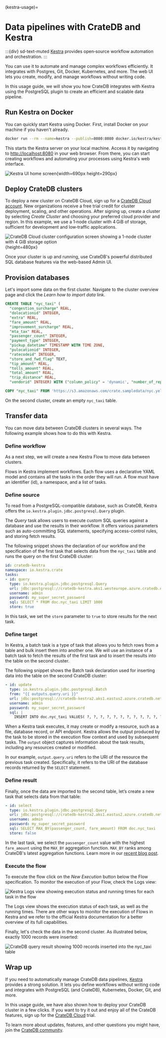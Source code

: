 (kestra-usage)=
# Data pipelines with CrateDB and Kestra

:::{div} sd-text-muted
[Kestra] provides open‑source workflow automation and orchestration.
:::

You can use it to automate and manage complex workflows
efficiently. It integrates with Postgres, Git, Docker, Kubernetes, and
more. The web UI lets you create, modify, and manage workflows
without writing code.

In this usage guide, we will show you how CrateDB integrates with Kestra using the PostgreSQL plugin to create an efficient and scalable data pipeline.

## Run Kestra on Docker

You can quickly start Kestra using Docker. First, install Docker on your machine if you haven't already.

```bash
docker run --rm --name=kestra --publish=8080:8080 docker.io/kestra/kestra:latest
```

This starts the Kestra server on your local machine. Access it by navigating to [http://localhost:8080](http://localhost:8080/) in your web browser.
From there, you can start creating workflows and automating your processes using Kestra's web interface.

![Kestra UI home screen](https://us1.discourse-cdn.com/flex020/uploads/crate/original/1X/80c3eb1bbc2de07a343bc56b1a5db24cf0569df7.png){width=690px height=290px}


## Deploy CrateDB clusters

To deploy a new cluster on CrateDB Cloud, sign up for a
[CrateDB Cloud account](https://console.cratedb.cloud/).
New organizations receive a free trial credit for
cluster deployment, scaling, and other operations. After signing up,
create a cluster by selecting *Create Cluster* and choosing your preferred
cloud provider and region. In this example, we use a 1‑node cluster with
4 GiB of storage, sufficient for development and low‑traffic applications.

![CrateDB Cloud cluster configuration screen showing a 1-node cluster with 4 GiB storage option](https://us1.discourse-cdn.com/flex020/uploads/crate/original/1X/5c4c24dde906df6004392356138637444844f57d.png){height=480px}


Once your cluster is up and running, use CrateDB's powerful distributed SQL database features via the web-based Admin UI.

## Provision databases

Let's import some data on the first cluster. Navigate to the cluster overview page and click the *Learn how to import data* link.

```sql
CREATE TABLE "nyc_taxi" (
  "congestion_surcharge" REAL, 
  "dolocationid" INTEGER, 
  "extra" REAL, 
  "fare_amount" REAL, 
  "improvement_surcharge" REAL, 
  "mta_tax" REAL, 
  "passenger_count" INTEGER, 
  "payment_type" INTEGER, 
  "pickup_datetime" TIMESTAMP WITH TIME ZONE, 
  "pulocationid" INTEGER, 
  "ratecodeid" INTEGER, 
  "store_and_fwd_flag" TEXT, 
  "tip_amount" REAL, 
  "tolls_amount" REAL, 
  "total_amount" REAL, 
  "trip_distance" REAL, 
  "vendorid" INTEGER) WITH ("column_policy" = 'dynamic', "number_of_replicas" = '0', "refresh_interval" = 10000);
```

```sql
COPY "nyc_taxi" FROM 'https://s3.amazonaws.com/crate.sampledata/nyc.yellowcab/yc.2019.07.gz' WITH (compression = 'gzip');
```

On the second cluster, create an empty `nyc_taxi` table.

## Transfer data

You can move data between CrateDB clusters in several ways. The following example shows how to do this with Kestra.

### Define workflow

As a next step, we will create a new Kestra Flow to move data between clusters.

Flows in Kestra implement workflows.
Each flow uses a declarative YAML model and contains all the tasks in the order they will run.
A flow must have an identifier (id), a namespace, and a list of tasks.

### Define source

To read from a PostgreSQL-compatible database, such as CrateDB,
Kestra offers the `io.kestra.plugin.jdbc.postgresql.Query` plugin.

The *Query* task allows users to execute custom SQL queries against
a database and use the results in their workflow.
It offers various parameters such as auto-committing SQL statements,
specifying access-control rules, and storing fetch results.

The following snippet shows the declaration of our workflow and the specification of the first task that selects data from the `nyc_taxi` table and runs the query on the first CrateDB cluster:

```yaml
id: cratedb-kestra
namespace: io.kestra.crate
tasks:
- id: query
  type: io.kestra.plugin.jdbc.postgresql.Query
  url: jdbc:postgresql://cratedb-kestra.aks1.westeurope.azure.cratedb.net:5432/
  username: admin
  password: my_super_secret_password
  sql: SELECT * FROM doc.nyc_taxi LIMIT 1000
  store: true
```


In this task, we set the `store` parameter to `true` to store results for the next task.

### Define target

In Kestra, a batch task is a type of task that allows you to fetch rows from a table and bulk insert them into another one. We will use an instance of a batch task to fetch the results of the first task and to insert the results into the table on the second cluster.

The following snippet shows the Batch task declaration used for inserting data into the table on the second CrateDB cluster:

```yaml
- id: update
  type: io.kestra.plugin.jdbc.postgresql.Batch
  from: "{{ outputs.query.uri }}"
  url: jdbc:postgresql://cratedb-kestra2.aks1.eastus2.azure.cratedb.net:5432/
  username: admin
  password: my_super_secret_password
  sql: |
    INSERT INTO doc.nyc_taxi VALUES( ?, ?, ?, ?, ?, ?, ?, ?, ?, ?, ?, ?, ?, ?, ?, ?, ? )
```

When a Kestra task executes, it may create or modify a resource, such as a file, database record, or API endpoint.
Kestra allows the output produced by the task to be stored in the execution flow context and used by subsequent tasks.
The `output` object captures information about the task results, including any resources created or modified.

In our example, `output.query.uri` refers to the URI of the resource the previous task created.
Specifically, it refers to the URI of the database records returned by the `SELECT` statement.

### Define result

Finally, once the data are imported to the second table, let’s create a new task that selects data from that table:

```yaml
- id: select
  type: io.kestra.plugin.jdbc.postgresql.Query
  url: jdbc:postgresql://cratedb-kestra2.aks1.eastus2.azure.cratedb.net:5432/
  username: admin
  password: my_super_secret_password
  sql: SELECT MAX_BY(passenger_count, fare_amount) FROM doc.nyc_taxi
  store: false
```

In the last task, we select the `passenger_count` value with the highest `fare_amount` using the `MAX_BY` aggregation function. `MAX_BY` ranks among CrateDB's latest aggregation functions. Learn more in our [recent blog post](https://crate.io/blog/find-the-latest-reported-values-with-ease.-introducing-max_by-and-min_by-aggregations-in-cratedb-5.2).

### Execute the flow

To execute the flow click on the *New Execution* button below the Flow specification. To monitor the execution of your Flow, check the Logs view:

![Kestra Logs view showing execution status and running times for each task in the flow](https://us1.discourse-cdn.com/flex020/uploads/crate/original/1X/fd57f90eea19631daec9052dd8921fbce519d2a7.png)


The Logs view shows the execution status of each task, as well as the running times. There are other ways to monitor the execution of Flows in Kestra and we refer to the official Kestra documentation for a better overview of its full capabilities.

Finally, let's check the data in the second cluster. As illustrated below, exactly 1000 records were inserted:

![CrateDB query result showing 1000 records inserted into the nyc_taxi table](https://us1.discourse-cdn.com/flex020/uploads/crate/original/1X/c47fc7cdd3a91a007250c428a704f91962066e7b.png)


## Wrap up

If you need to automatically manage CrateDB data pipelines, [Kestra] provides a strong solution.
It lets you define workflows without writing code and integrates with PostgreSQL (and CrateDB), Kubernetes, Docker, Git, and more.

In this usage guide, we have also shown how to deploy your CrateDB cluster in a few clicks. If you want to try it out and enjoy all of the CrateDB features, sign up for the [CrateDB Cloud](https://console.cratedb.cloud/) trial.

To learn more about updates, features, and other questions you might have, join the [CrateDB community].


[CrateDB community]: https://community.cratedb.com/
[Kestra]: https://kestra.io/
